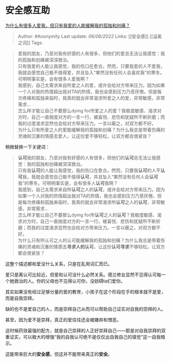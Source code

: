 # 安全感互助
[为什么有很多人爱我，但只有我爱的人能缓解我的孤独和创痛？](https://www.zhihu.com/question/536178623/answer/2516206371)

> Author: #Anonymity 
Last update: *06/06/2022* 
Links: [[安全感]] [[溢美之词]] 
Tags: 

> 爱我的朋友，乃至对我有好感的人有很多，但他们的爱总无法让我感觉：我的孤独和创痛被深深救治。  
> 只有我爱的人能让我感觉，我的伤口在愈合。然而，只要我爱的人不爱我，我就会感觉自己极不值得爱，并且坠入“果然没有任何人会喜欢我”的寒冬。可明明事实是，会有很多人爱我啊？  
> 我感到，自己太需求来自所爱之人的爱，或许会给对方带来压力。因为如果一个人对我的热情超出我对TA的热情，我也会感到压力乃至厌倦。但是每次疼痛和孤独来临时，我真的就会非常渴求所爱之人的爱，非常敏感，非常需求…  
> 怎么样才能让自己不要那么dying for所爱之人的爱？我极度敏感、渴求对方时，自己一直揣度对方的一言一行，被喜悦、悲伤和犹疑所不断折磨；而我的过度渴求显然也会给对方带来压力。一言以蔽之，对双方都不好。  
> 为什么只有所爱之人的爱能缓解我的孤独和创痛？为什么我总是带着伤痛的灵魂和沉重的情感去爱人，让这份爱不够轻松，让双方都会很紧张？

稍微替换一下关键词：

> **认可**我的朋友，乃至对我有好感的人有很多，但他们的**认可**总无法让我感觉：我的孤独和创痛被深深救治。  
> 只有我**认可**的人能让我感觉，我的伤口在愈合。然而，只要我**认可**的人不**认可**我，我就会感觉自己极不值得**认可**，并且坠入“果然没有任何人会**认可**我”的寒冬。可明明事实是，会有很多人**认可**我啊？  
> 我感到，自己太需求来自所**认可**之人的**认可**，或许会给对方带来压力。因为如果一个人对我的热情超出我对TA的热情，我也会感到压力乃至厌倦。但是每次疼痛和孤独来临时，我真的就会非常渴求所**认可**之人的**认可**，非常敏感，非常需求…  
> 怎么样才能让自己不要那么dying for所**认可**之人的**认可**？我极度敏感、渴求对方时，自己一直揣度对方的一言一行，被喜悦、悲伤和犹疑所不断折磨；而我的过度渴求显然也会给对方带来压力。一言以蔽之，对双方都不好。  
> 为什么只有所认可之人的认可能缓解我的孤独和创痛？为什么我总是带着伤痛的灵魂和沉重的情感去**寻求人的认可**，让这份**认可寻求**不够轻松，让双方都会很紧张？

这整个描述都和爱没什么关系，只是在乱用词汇而已。

爱只是离认可比较近，但爱和认可没什么必然关系。德兰修女显然不见得认可每一个她救治的人。你的父母也不见得认可你，没妨碍ta们爱你。

其实如果没有经过足够分量的爱的教育，小孩子在这个阶段在乎的根本就不是爱，而是自我崇拜。

缺的也不是爱自己的人，而是崇拜自己从而可以帮助自己证实对自我的崇拜的人。

甚至，因为爱不是崇拜，真正的爱往往还会被嫌弃和憎恶。

这时候药效最强的配方，就是自己崇拜的人正好崇拜自己——那是对自我崇拜的双重证实，可以极大的增强“我的自我认可绝不是仅仅出自我自己的错觉”这一自我暗示。

这能带来巨大的**安全感**，但这并不能带来真正的**安全**。